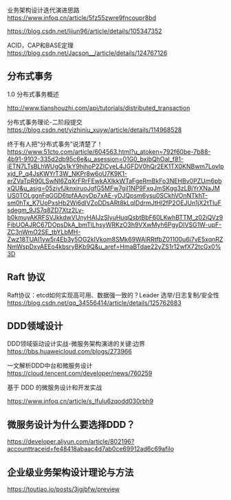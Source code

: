 

业务架构设计迭代演进思路 https://www.infoq.cn/article/5fz55zwre9fncoupr8bd

https://blog.csdn.net/lijun96/article/details/105347352


ACID，CAP和BASE定理  https://blog.csdn.net/Jacson__/article/details/124767126



## 分布式事务

1.0 分布式事务概述

http://www.tianshouzhi.com/api/tutorials/distributed_transaction

分布式事务理论-二阶段提交  https://blog.csdn.net/yizhiniu_xuyw/article/details/114968528

终于有人把“分布式事务”说清楚了！
https://www.51cto.com/article/604563.html?u_atoken=792f60be-7b88-4b91-9102-335d2db95c6e&u_asession=01G0_bxjbQhOaI_f81-iETN7LTsBLhWUgQs1kY9hjhoP2ZlCyeL4JGFDV0hQr2EK1TX0KNBwm7Lovlpxjd_P_q4JsKWYrT3W_NKPr8w6oU7K9K1-erZVaTpR90LSwNl6ZqXrFRrFEwkAXlkkWTaFgeRmBkFo3NEHBv0PZUm6pbxQU&u_asig=05ziyfJknxjruoJgfG5MFw7giI1NP9FxqJmSKgg3zLBjYrXNaJMUS0TOLggnFqGGD6tpfAAoyDp7xAE-yDJQpsm6ysu0SCkhVOnNTkhT-sm0hTx_K7UoPxsHb2Wi6dIVZoDDsARt8kLqlDdrmJtHl2fP2OEJUn1jX2tTIuFsdegm_9JS7q8ZD7Xtz2Ly-b0kmuyAKRFSVJkkdwVUnyHAIJzSlyuHuqQsbtBbF60LKwhBTTM_z02iQVz9FibUOAJRC67DOpsDkA_bmTlLhsyWRKzO3h9VXwMyh6PgyDIVSG1W-upF-ZC3nWmO2SE_tbYLbMH-Zwz18TUAI1yw5r4Eb3y5OG2kIVkom8SMk69WAlRRtfbZ01100u6i7vE5xqnRZNmWspDxyAEEo4kbsryBKb9Q&u_aref=HmaBTdae22yZS1r12wfX72tcGx0%3D

## Raft 协议


Raft协议：etcd如何实现高可用、数据强一致的？Leader 选举/日志复制/安全性
https://blog.csdn.net/qq_34556414/article/details/125762683



## DDD领域设计


DDD领域驱动设计实战-微服务架构演进的关键:边界
https://bbs.huaweicloud.com/blogs/273966


一文解析DDD中台和微服务设计
https://cloud.tencent.com/developer/news/760259


基于 DDD 的微服务设计和开发实战

https://www.infoq.cn/article/s_lfulu6zqodd030rbh9

## 微服务设计为什么要选择DDD？

https://developer.aliyun.com/article/802196?accounttraceid=fe48418abaac4d7ab0ce69912ad6c69afilo



## 企业级业务架构设计理论与方法

https://toutiao.io/posts/3jgjbfw/preview

